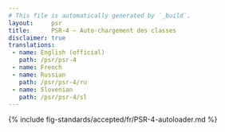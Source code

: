 ```yaml
---
# This file is automatically generated by `_build`.
layout:     psr
title:      PSR-4 — Auto-chargement des classes
disclaimer: true
translations:
 - name: English (official)
   path: /psr/psr-4
 - name: French
 - name: Russian
   path: /psr/psr-4/ru
 - name: Slovenian
   path: /psr/psr-4/sl
---
```

{% include fig-standards/accepted/fr/PSR-4-autoloader.md %}
